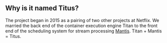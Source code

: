 ## Why is it named Titus?

The project began in 2015 as a pairing of two other projects at Netflix. We married the back end of the container execution engine Titan to the front end of the scheduling system for stream processing [Mantis](https://medium.com/netflix-techblog/stream-processing-with-mantis-78af913f51a6). Titan + Mantis = Titus.
